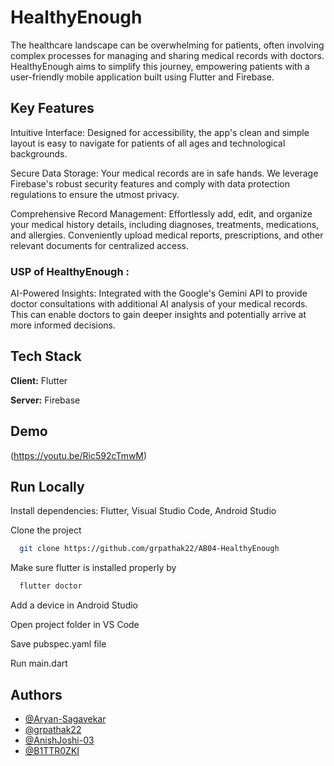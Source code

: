 
# HealthyEnough

The healthcare landscape can be overwhelming for patients, often involving complex processes for managing and sharing medical records with doctors. HealthyEnough aims to simplify this journey, empowering patients with a user-friendly mobile application built using Flutter and Firebase.


## Key Features

Intuitive Interface: Designed for accessibility, the app's clean and simple layout is easy to navigate for patients of all ages and technological backgrounds.

Secure Data Storage: Your medical records are in safe hands. We leverage Firebase's robust security features and comply with data protection regulations to ensure the utmost privacy.

Comprehensive Record Management: Effortlessly add, edit, and organize your medical history details, including diagnoses, treatments, medications, and allergies. Conveniently upload medical reports, prescriptions, and other relevant documents for centralized access.

### USP of HealthyEnough :

AI-Powered Insights: Integrated with the Google's Gemini API to provide doctor consultations with additional AI analysis of your medical records. This can enable doctors to gain deeper insights and potentially arrive at more informed decisions.


## Tech Stack

**Client:** Flutter

**Server:** Firebase


## Demo

(https://youtu.be/Ric592cTmwM)


## Run Locally

Install dependencies: Flutter, Visual Studio Code, Android Studio

Clone the project

```bash
  git clone https://github.com/grpathak22/AB04-HealthyEnough
```

Make sure flutter is installed properly by
```bash
  flutter doctor
```  
Add a device in Android Studio

Open project folder in VS Code

Save pubspec.yaml file 

Run main.dart




## Authors

- [@Aryan-Sagavekar](https://github.com/Aryan-Sagavekar)
- [@grpathak22](https://github.com/grpathak22)
- [@AnishJoshi-03](https://github.com/AnishJoshi-03)
- [@B1TTR0ZKI](https://github.com/B1TTR0ZKI)


